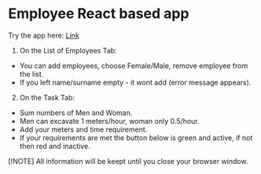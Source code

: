 # Employee React based app
Try the app here: [Link](http://danlar-projekty.wz.cz/projects/employees/)
1. On the List of Employees Tab:
- You can add employees, choose Female/Male, remove employee from the list.
- If you left name/surname empty - it wont add (error message appears).
2. On the Task Tab:
- Sum numbers of Men and Woman.
- Men can excavate 1 meters/hour, woman only 0.5/hour.
- Add your meters and time requirement.
- If your requirements are met the button below is green and active, if not then red and inactive.

[!NOTE]
All information will be keept until you close your browser window.
